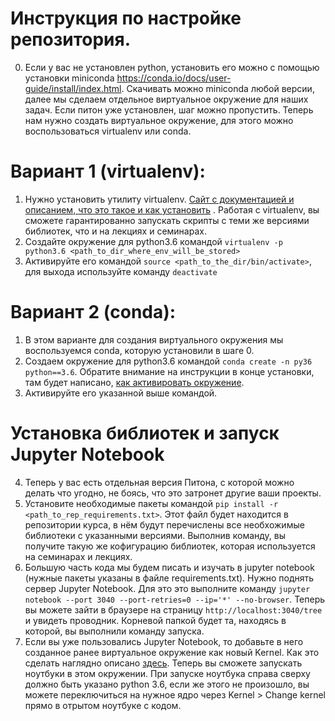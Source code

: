 # Инструкция по настройке репозитория.
0. Если у вас не установлен python, установить его можно с помощью установки miniconda https://conda.io/docs/user-guide/install/index.html. Скачивать можно miniconda любой версии, далее мы сделаем отдельное виртуальное окружение для наших задач. Если питон уже установлен, шаг можно пропустить. Теперь нам нужно создать виртуальное окружение, для этого можно воспользоваться virtualenv или conda.

# Вариант 1 (virtualenv):
1. Нужно установить утилиту virtualenv. [Сайт с документацией и описанием, что это такое и как установить](https://virtualenv.pypa.io/en/stable/userguide/) . Работая с virtualenv, вы сможете гарантированно запускать скрипты с теми же версиями библиотек, что и на лекциях и семинарах.
2. Создайте окружение для python3.6 командой `virtualenv -p python3.6 <path_to_dir_where_env_will_be_stored>`
3. Активируйте его командой `source <path_to_the_dir/bin/activate>`, для выхода используйте команду `deactivate`

# Вариант 2 (conda):
1. В этом варианте для создания виртуального окружения мы воспользуемся conda, которую установили в шаге 0.
2. Создаем окружение для python3.6 командой `conda create -n py36 python==3.6`. Обратите внимание на инструкции в конце установки, там будет написано, [как активировать окружение](https://conda.io/docs/user-guide/tasks/manage-environments.html#activating-an-environment).
3. Активируйте его указанной выше командой.

# Установка библиотек и запуск Jupyter Notebook
4. Теперь у вас есть отдельная версия Питона, с которой можно делать что угодно, не боясь, что это затронет другие ваши проекты.
5. Установите необходимые пакеты командой `pip install -r <path_to_rep_requirements.txt>`. Этот файл будет находится в репозитории курса, в нём будут перечислены все необхожимые библиотеки с указанными версиями. Выполнив команду, вы получите такую же кофигурацию библиотек, которая используется на семинарах и лекциях.
6. Большую часть кода мы будем писать и изучать в jupyter notebook (нужные пакеты указаны в файле requirements.txt). Нужно поднять сервер Jupyter Notebook. Для это это выполните команду `jupyter notebook --port 3040 --port-retries=0 --ip='*' --no-browser`. Теперь вы можете зайти в браузере на страницу `http://localhost:3040/tree` и увидеть проводник. Корневой папкой будет та, находясь в которой, вы выполнили команду запуска.
7. Если вы уже пользовались Jupyter Notebook, то добавьте в него созданное ранее виртуальное окружение как новый Kernel. Как это сделать наглядно описано [здесь](https://anbasile.github.io/programming/2017/06/25/jupyter-venv/). Теперь вы сможете запускать ноутбуки в этом окружении. При запуске ноутбука справа сверху должно быть указано python 3.6, если же этого не произошло, вы можете переключиться на нужное ядро через Kernel > Change kernel прямо в отрытом ноутбуке с кодом.
